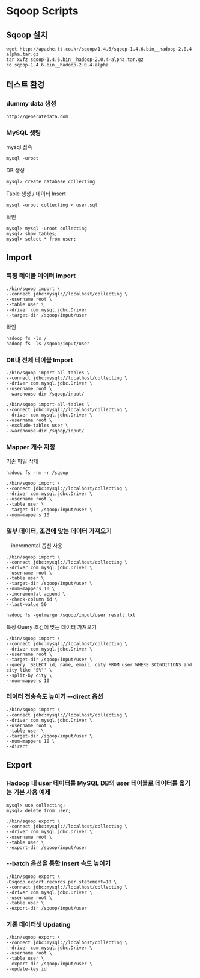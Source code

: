 # Sqoop Scripts

## Sqoop 설치

```
wget http://apache.tt.co.kr/sqoop/1.4.6/sqoop-1.4.6.bin__hadoop-2.0.4-alpha.tar.gz
tar xvfz sqoop-1.4.6.bin__hadoop-2.0.4-alpha.tar.gz
cd sqoop-1.4.6.bin__hadoop-2.0.4-alpha
```

## 테스트 환경

### dummy data 생성

```
http://generatedata.com
```

### MySQL 셋팅

mysql 접속
```
mysql -uroot
```
DB 생성
```
mysql> create database collecting
```

Table 생성 / 데이터 Insert
```
mysql -uroot collecting < user.sql
```

확인
```
mysql> mysql -uroot collecting
mysql> show tables;
mysql> select * from user;
```

## Import

### 특정 테이블 데이터 import 
```shell
./bin/sqoop import \
--connect jdbc:mysql://localhost/collecting \
--username root \
--table user \
--driver com.mysql.jdbc.Driver
--target-dir /sqoop/input/user
```
확인
```shell
hadoop fs -ls /
hadoop fs -ls /sqoop/input/user
```

### DB내 전체 테이블 Import 
```   shell
./bin/sqoop import-all-tables \
--connect jdbc:mysql://localhost/collecting \
--driver com.mysql.jdbc.Driver \
--username root \
--warehouse-dir /sqoop/input/
```

```   shell
./bin/sqoop import-all-tables \
--connect jdbc:mysql://localhost/collecting \
--driver com.mysql.jdbc.Driver \
--username root \
--exclude-tables user \
--warehouse-dir /sqoop/input/
```

### Mapper 개수 지정 

기존 파일 삭제
```
hadoop fs -rm -r /sqoop
```

```
./bin/sqoop import \
--connect jdbc:mysql://localhost/collecting \
--driver com.mysql.jdbc.Driver \
--username root \
--table user \
--target-dir /sqoop/input/user \
--num-mappers 10
```

### 일부 데이터, 조건에 맞는 데이터 가져오기 

--incremental 옵션 사용

```
./bin/sqoop import \
--connect jdbc:mysql://localhost/collecting \
--driver com.mysql.jdbc.Driver \
--username root \
--table user \
--target-dir /sqoop/input/user \
--num-mappers 10 \
--incremental append \
--check-column id \
--last-value 50
```

```
hadoop fs -getmerge /sqoop/input/user result.txt
```

특정 Query 조건에 맞는 데이터 가져오기
```
./bin/sqoop import \
--connect jdbc:mysql://localhost/collecting \
--driver com.mysql.jdbc.Driver \
--username root \
--target-dir /sqoop/input/user \
--query 'SELECT id, name, email, city FROM user WHERE $CONDITIONS and city like "S%"' \
--split-by city \
--num-mappers 10 
```

### 데이터 전송속도 높이기 --direct 옵션 
```
./bin/sqoop import \
--connect jdbc:mysql://localhost/collecting \
--driver com.mysql.jdbc.Driver \
--username root \
--table user \
--target-dir /sqoop/input/user \
--num-mappers 10 \
--direct
```

## Export

### Hadoop 내 user 데이터를 MySQL DB의 user 테이블로 데이터를 옮기는 기본 사용 예제

```
mysql> use collecting;
mysql> delete from user;
```

```
./bin/sqoop export \
--connect jdbc:mysql://localhost/collecting \
--driver com.mysql.jdbc.Driver \
--username root \
--table user \
--export-dir /sqoop/input/user
```

### --batch 옵션을 통한 Insert 속도 높이기
```
./bin/sqoop export \
-Dsqoop.export.records.per.statement=10 \
--connect jdbc:mysql://localhost/collecting \
--driver com.mysql.jdbc.Driver \
--username root \
--table user \
--export-dir /sqoop/input/user
```


### 기존 데이터셋 Updating
```
./bin/sqoop export \
--connect jdbc:mysql://localhost/collecting \
--driver com.mysql.jdbc.Driver \
--username root \
--table user \
--export-dir /sqoop/input/user \
--update-key id
```